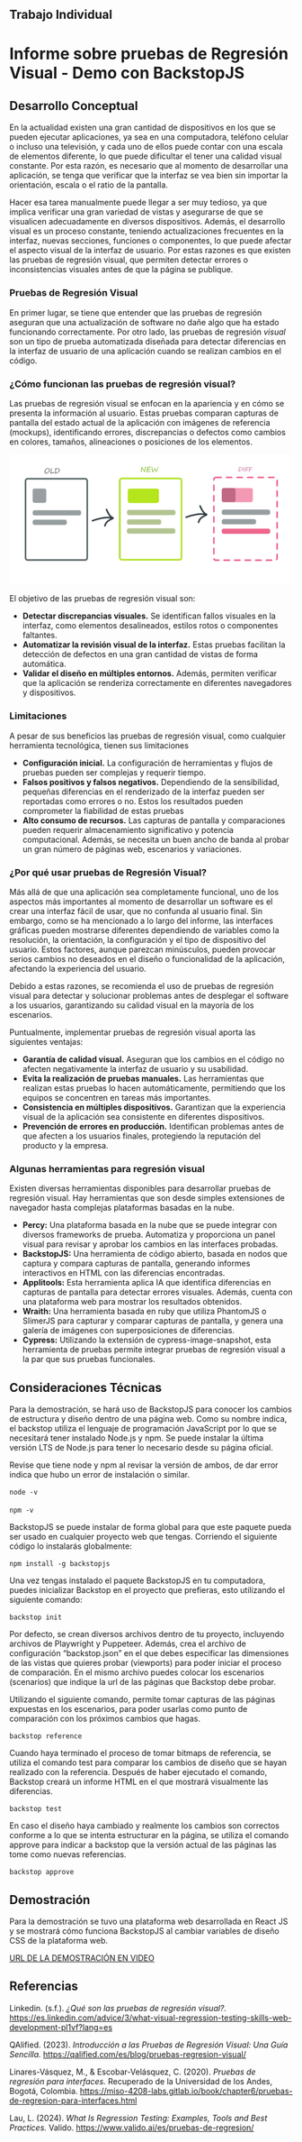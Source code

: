 
## Trabajo Individual

# Informe sobre pruebas de Regresión Visual - Demo con BackstopJS

## Desarrollo Conceptual

En la actualidad existen una gran cantidad de dispositivos en los que se pueden ejecutar aplicaciones, ya sea en una computadora, teléfono celular o incluso una televisión, y cada uno de ellos puede contar con una escala de elementos diferente, lo que puede dificultar el tener una calidad visual constante. Por esta razón, es necesario que al momento de desarrollar una aplicación, se tenga que verificar que la interfaz se vea bien sin importar la orientación, escala o el ratio de la pantalla.

Hacer esa tarea manualmente puede llegar a ser muy tedioso, ya que implica verificar una gran variedad de vistas y asegurarse de que se visualicen adecuadamente en diversos dispositivos. Además, el desarrollo visual es un proceso constante, teniendo actualizaciones frecuentes en la interfaz, nuevas secciones, funciones o componentes, lo que puede afectar el aspecto visual de la interfaz de usuario. Por estas razones es que existen las pruebas de regresión visual, que permiten detectar errores o inconsistencias visuales antes de que la página se publique.

### Pruebas de Regresión Visual

En primer lugar, se tiene que entender que las pruebas de regresión aseguran que una actualización de software no dañe algo que ha estado funcionando correctamente. Por otro lado, las pruebas de regresión _visual_ son un tipo de prueba automatizada diseñada para detectar diferencias en la interfaz de usuario de una aplicación cuando se realizan cambios en el código.

### ¿Cómo funcionan las pruebas de regresión visual?

Las pruebas de regresión visual se enfocan en la apariencia y en cómo se presenta la información al usuario. Estas pruebas comparan capturas de pantalla del estado actual de la aplicación con imágenes de referencia (mockups), identificando errores, discrepancias o defectos como cambios en colores, tamaños, alineaciones o posiciones de los elementos.

![Imagen Regresión Visual](./imagenRegresionVisual.png)

El objetivo de las pruebas de regresión visual son:

- **Detectar discrepancias visuales.** Se identifican fallos visuales en la interfaz, como elementos desalineados, estilos rotos o componentes faltantes.
- **Automatizar la revisión visual de la interfaz.** Estas pruebas facilitan la detección de defectos en una gran cantidad de vistas de forma automática.
- **Validar el diseño en múltiples entornos.** Además, permiten verificar que la aplicación se renderiza correctamente en diferentes navegadores y dispositivos.

### Limitaciones

A pesar de sus beneficios las pruebas de regresión visual, como cualquier herramienta tecnológica, tienen sus limitaciones

- **Configuración inicial.** La configuración de herramientas y flujos de pruebas pueden ser complejas y requerir tiempo.
- **Falsos positivos y falsos negativos.** Dependiendo de la sensibilidad, pequeñas diferencias en el renderizado de la interfaz pueden ser reportadas como errores o no. Estos los resultados pueden comprometer la fiabilidad de estas pruebas
- **Alto consumo de recursos.** Las capturas de pantalla y comparaciones pueden requerir almacenamiento significativo y potencia computacional. Además, se necesita un buen ancho de banda al probar un gran número de páginas web, escenarios y variaciones.

### ¿Por qué usar pruebas de Regresión Visual?

Más allá de que una aplicación sea completamente funcional, uno de los aspectos más importantes al momento de desarrollar un software es el crear una interfaz fácil de usar, que no confunda al usuario final. Sin embargo, como se ha mencionado a lo largo del informe, las interfaces gráficas pueden mostrarse diferentes dependiendo de variables como la resolución, la orientación, la configuración y el tipo de dispositivo del usuario. Estos factores, aunque parezcan minúsculos, pueden provocar serios cambios no deseados en el diseño o funcionalidad de la aplicación, afectando la experiencia del usuario.

Debido a estas razones, se recomienda el uso de pruebas de regresión visual para detectar y solucionar problemas antes de desplegar el software a los usuarios, garantizando su calidad visual en la mayoría de los escenarios.

Puntualmente, implementar pruebas de regresión visual aporta las siguientes ventajas:

- **Garantía de calidad visual.** Aseguran que los cambios en el código no afecten negativamente la interfaz de usuario y su usabilidad.
- **Evita la realización de pruebas manuales.** Las herramientas que realizan estas pruebas lo hacen automáticamente, permitiendo que los equipos se concentren en tareas más importantes.
- **Consistencia en múltiples dispositivos.** Garantizan que la experiencia visual de la aplicación sea consistente en diferentes dispositivos.
- **Prevención de errores en producción.** Identifican problemas antes de que afecten a los usuarios finales, protegiendo la reputación del producto y la empresa.

### Algunas herramientas para regresión visual

Existen diversas herramientas disponibles para desarrollar pruebas de regresión visual. Hay herramientas que son desde simples extensiones de navegador hasta complejas plataformas basadas en la nube.

- **Percy:** Una plataforma basada en la nube que se puede integrar con diversos frameworks de prueba. Automatiza y proporciona un panel visual para revisar y aprobar los cambios en las interfaces probadas.
- **BackstopJS:** Una herramienta de código abierto, basada en nodos que captura y compara capturas de pantalla, generando informes interactivos en HTML con las diferencias encontradas.
- **Applitools:** Esta herramienta aplica IA que identifica diferencias en capturas de pantalla para detectar errores visuales. Además, cuenta con una plataforma web para mostrar los resultados obtenidos.
- **Wraith:** Una herramienta basada en ruby que utiliza PhantomJS o SlimerJS para capturar y comparar capturas de pantalla, y genera una galería de imágenes con superposiciones de diferencias.
- **Cypress:** Utilizando la extensión de cypress-image-snapshot, esta herramienta de pruebas permite integrar pruebas de regresión visual a la par que sus pruebas funcionales.

## Consideraciones Técnicas

Para la demostración, se hará uso de BackstopJS para conocer los cambios de estructura y diseño dentro de una página web. Como su nombre indica, el backstop utiliza el lenguaje de programación JavaScript por lo que se necesitará tener instalado Node.js y npm. Se puede instalar la última versión LTS de Node.js para tener lo necesario desde su página oficial.

Revise que tiene node y npm al revisar la versión de ambos, de dar error indica que hubo un error de instalación o similar.

~~~
node -v

npm -v
~~~

BackstopJS se puede instalar de forma global para que este paquete pueda ser usado en cualquier proyecto web que tengas. Corriendo el siguiente código lo instalarás globalmente:

~~~
npm install -g backstopjs
~~~

Una vez tengas instalado el paquete BackstopJS en tu computadora, puedes inicializar Backstop en el proyecto que prefieras, esto utilizando el siguiente comando:

~~~
backstop init
~~~

Por defecto, se crean diversos archivos dentro de tu proyecto, incluyendo archivos de Playwright y Puppeteer. Además, crea el archivo de configuración “backstop.json” en el que debes especificar las dimensiones de las vistas que quieres probar (viewports) para poder iniciar el proceso de comparación. En el mismo archivo puedes colocar los escenarios (scenarios) que indique la url de las páginas que Backstop debe probar.

Utilizando el siguiente comando, permite tomar capturas de las páginas expuestas en los escenarios, para poder usarlas como punto de comparación con los próximos cambios que hagas.

~~~
backstop reference
~~~

Cuando haya terminado el proceso de tomar bitmaps de referencia, se utiliza el comando test para comparar los cambios de diseño que se hayan realizado con la referencia. Después de haber ejecutado el comando, Backstop creará un informe HTML en el que mostrará visualmente las diferencias.

~~~
backstop test
~~~

En caso el diseño haya cambiado y realmente los cambios son correctos conforme a lo que se intenta estructurar en la página, se utiliza el comando approve para indicar a backstop que la versión actual de las páginas las tome como nuevas referencias.

~~~
backstop approve
~~~

## Demostración

Para la demostración se tuvo una plataforma web desarrollada en React JS y se mostrará cómo funciona BackstopJS al cambiar variables de diseño CSS de la plataforma web.

[URL DE LA DEMOSTRACIÓN EN VIDEO](https://youtu.be/bNpgrxhE3gY)

## Referencias

Linkedin. (s.f.). _¿Qué son las pruebas de regresión visual?._ <https://es.linkedin.com/advice/3/what-visual-regression-testing-skills-web-development-pl1vf?lang=es>

QAlified. (2023). _Introducción a las Pruebas de Regresión Visual: Una Guía Sencilla._ <https://qalified.com/es/blog/pruebas-regresion-visual/>

Linares-Vásquez, M., & Escobar-Velásquez, C. (2020). _Pruebas de regresión para interfaces._ Recuperado de la Universidad de los Andes, Bogotá, Colombia. <https://miso-4208-labs.gitlab.io/book/chapter6/pruebas-de-regresion-para-interfaces.html>

Lau, L. (2024). _What Is Regression Testing: Examples, Tools and Best Practices._ Valido. <https://www.valido.ai/es/pruebas-de-regresion/>